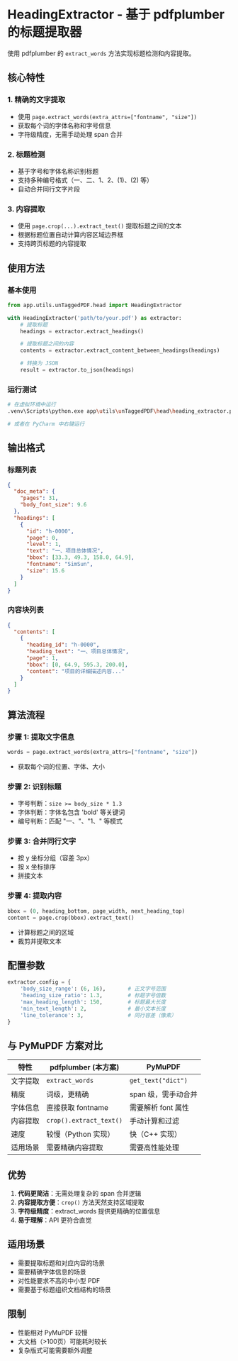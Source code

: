 # HeadingExtractor - 基于 pdfplumber 的标题提取器

使用 pdfplumber 的 `extract_words` 方法实现标题检测和内容提取。

## 核心特性

### 1. 精确的文字提取
- 使用 `page.extract_words(extra_attrs=["fontname", "size"])`
- 获取每个词的字体名称和字号信息
- 字符级精度，无需手动处理 span 合并

### 2. 标题检测
- 基于字号和字体名称识别标题
- 支持多种编号格式（一、二、1、2、(1)、(2) 等）
- 自动合并同行文字片段

### 3. 内容提取
- 使用 `page.crop(...).extract_text()` 提取标题之间的文本
- 根据标题位置自动计算内容区域边界框
- 支持跨页标题的内容提取

## 使用方法

### 基本使用

```python
from app.utils.unTaggedPDF.head import HeadingExtractor

with HeadingExtractor('path/to/your.pdf') as extractor:
    # 提取标题
    headings = extractor.extract_headings()

    # 提取标题之间的内容
    contents = extractor.extract_content_between_headings(headings)

    # 转换为 JSON
    result = extractor.to_json(headings)
```

### 运行测试

```bash
# 在虚拟环境中运行
.venv\Scripts\python.exe app\utils\unTaggedPDF\head\heading_extractor.py

# 或者在 PyCharm 中右键运行
```

## 输出格式

### 标题列表

```json
{
  "doc_meta": {
    "pages": 31,
    "body_font_size": 9.6
  },
  "headings": [
    {
      "id": "h-0000",
      "page": 0,
      "level": 1,
      "text": "一、项目总体情况",
      "bbox": [33.3, 49.3, 158.0, 64.9],
      "fontname": "SimSun",
      "size": 15.6
    }
  ]
}
```

### 内容块列表

```json
{
  "contents": [
    {
      "heading_id": "h-0000",
      "heading_text": "一、项目总体情况",
      "page": 1,
      "bbox": [0, 64.9, 595.3, 200.0],
      "content": "项目的详细描述内容..."
    }
  ]
}
```

## 算法流程

### 步骤 1: 提取文字信息
```python
words = page.extract_words(extra_attrs=["fontname", "size"])
```
- 获取每个词的位置、字体、大小

### 步骤 2: 识别标题
- 字号判断：`size >= body_size * 1.3`
- 字体判断：字体名包含 'bold' 等关键词
- 编号判断：匹配 "一、"、"1、" 等模式

### 步骤 3: 合并同行文字
- 按 y 坐标分组（容差 3px）
- 按 x 坐标排序
- 拼接文本

### 步骤 4: 提取内容
```python
bbox = (0, heading_bottom, page_width, next_heading_top)
content = page.crop(bbox).extract_text()
```
- 计算标题之间的区域
- 裁剪并提取文本

## 配置参数

```python
extractor.config = {
    'body_size_range': (6, 16),       # 正文字号范围
    'heading_size_ratio': 1.3,        # 标题字号倍数
    'max_heading_length': 150,        # 标题最大长度
    'min_text_length': 2,             # 最小文本长度
    'line_tolerance': 3,              # 同行容差（像素）
}
```

## 与 PyMuPDF 方案对比

| 特性 | pdfplumber (本方案) | PyMuPDF |
|-----|-------------------|---------|
| 文字提取 | `extract_words` | `get_text("dict")` |
| 精度 | 词级，更精确 | span 级，需手动合并 |
| 字体信息 | 直接获取 fontname | 需要解析 font 属性 |
| 内容提取 | `crop().extract_text()` | 手动计算和过滤 |
| 速度 | 较慢（Python 实现） | 快（C++ 实现） |
| 适用场景 | 需要精确内容提取 | 需要高性能处理 |

## 优势

1. **代码更简洁**：无需处理复杂的 span 合并逻辑
2. **内容提取方便**：`crop()` 方法天然支持区域提取
3. **字符级精度**：extract_words 提供更精确的位置信息
4. **易于理解**：API 更符合直觉

## 适用场景

- 需要提取标题和对应内容的场景
- 需要精确字体信息的场景
- 对性能要求不高的中小型 PDF
- 需要基于标题组织文档结构的场景

## 限制

- 性能相对 PyMuPDF 较慢
- 大文档（>100页）可能耗时较长
- 复杂版式可能需要额外调整